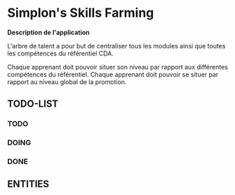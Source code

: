# Simplon's Skills Farming

**Description de l'application**

L'arbre de talent a pour but de centraliser tous les modules ainsi que toutes les compétences du référentiel CDA.

Chaque apprenant doit pouvoir situer son niveau par rapport aux différentes compétences du référentiel.
Chaque apprenant doit pouvoir se situer par rapport au niveau global de la promotion.

## TODO-LIST

### TODO

### DOING

### DONE

## ENTITIES
